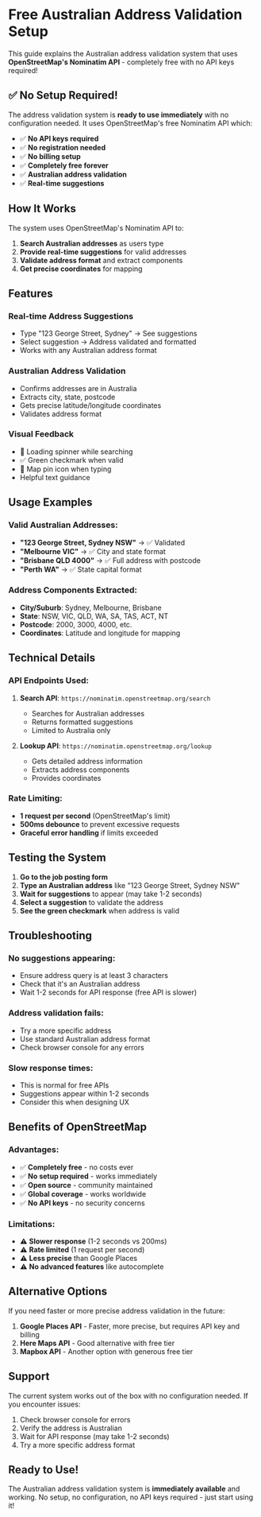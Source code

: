 # Free Australian Address Validation Setup

This guide explains the Australian address validation system that uses **OpenStreetMap's Nominatim API** - completely free with no API keys required!

## ✅ No Setup Required!

The address validation system is **ready to use immediately** with no configuration needed. It uses OpenStreetMap's free Nominatim API which:

- ✅ **No API keys required**
- ✅ **No registration needed**
- ✅ **No billing setup**
- ✅ **Completely free forever**
- ✅ **Australian address validation**
- ✅ **Real-time suggestions**

## How It Works

The system uses OpenStreetMap's Nominatim API to:

1. **Search Australian addresses** as users type
2. **Provide real-time suggestions** for valid addresses
3. **Validate address format** and extract components
4. **Get precise coordinates** for mapping

## Features

### **Real-time Address Suggestions**
- Type "123 George Street, Sydney" → See suggestions
- Select suggestion → Address validated and formatted
- Works with any Australian address format

### **Australian Address Validation**
- Confirms addresses are in Australia
- Extracts city, state, postcode
- Gets precise latitude/longitude coordinates
- Validates address format

### **Visual Feedback**
- 🔄 Loading spinner while searching
- ✅ Green checkmark when valid
- 📍 Map pin icon when typing
- Helpful text guidance

## Usage Examples

### **Valid Australian Addresses:**
- **"123 George Street, Sydney NSW"** → ✅ Validated
- **"Melbourne VIC"** → ✅ City and state format
- **"Brisbane QLD 4000"** → ✅ Full address with postcode
- **"Perth WA"** → ✅ State capital format

### **Address Components Extracted:**
- **City/Suburb**: Sydney, Melbourne, Brisbane
- **State**: NSW, VIC, QLD, WA, SA, TAS, ACT, NT
- **Postcode**: 2000, 3000, 4000, etc.
- **Coordinates**: Latitude and longitude for mapping

## Technical Details

### **API Endpoints Used:**
1. **Search API**: `https://nominatim.openstreetmap.org/search`
   - Searches for Australian addresses
   - Returns formatted suggestions
   - Limited to Australia only

2. **Lookup API**: `https://nominatim.openstreetmap.org/lookup`
   - Gets detailed address information
   - Extracts address components
   - Provides coordinates

### **Rate Limiting:**
- **1 request per second** (OpenStreetMap's limit)
- **500ms debounce** to prevent excessive requests
- **Graceful error handling** if limits exceeded

## Testing the System

1. **Go to the job posting form**
2. **Type an Australian address** like "123 George Street, Sydney NSW"
3. **Wait for suggestions** to appear (may take 1-2 seconds)
4. **Select a suggestion** to validate the address
5. **See the green checkmark** when address is valid

## Troubleshooting

### **No suggestions appearing:**
- Ensure address query is at least 3 characters
- Check that it's an Australian address
- Wait 1-2 seconds for API response (free API is slower)

### **Address validation fails:**
- Try a more specific address
- Use standard Australian address format
- Check browser console for any errors

### **Slow response times:**
- This is normal for free APIs
- Suggestions appear within 1-2 seconds
- Consider this when designing UX

## Benefits of OpenStreetMap

### **Advantages:**
- ✅ **Completely free** - no costs ever
- ✅ **No setup required** - works immediately
- ✅ **Open source** - community maintained
- ✅ **Global coverage** - works worldwide
- ✅ **No API keys** - no security concerns

### **Limitations:**
- ⚠️ **Slower response** (1-2 seconds vs 200ms)
- ⚠️ **Rate limited** (1 request per second)
- ⚠️ **Less precise** than Google Places
- ⚠️ **No advanced features** like autocomplete

## Alternative Options

If you need faster or more precise address validation in the future:

1. **Google Places API** - Faster, more precise, but requires API key and billing
2. **Here Maps API** - Good alternative with free tier
3. **Mapbox API** - Another option with generous free tier

## Support

The current system works out of the box with no configuration needed. If you encounter issues:

1. Check browser console for errors
2. Verify the address is Australian
3. Wait for API response (may take 1-2 seconds)
4. Try a more specific address format

## Ready to Use!

The Australian address validation system is **immediately available** and working. No setup, no configuration, no API keys required - just start using it! 
